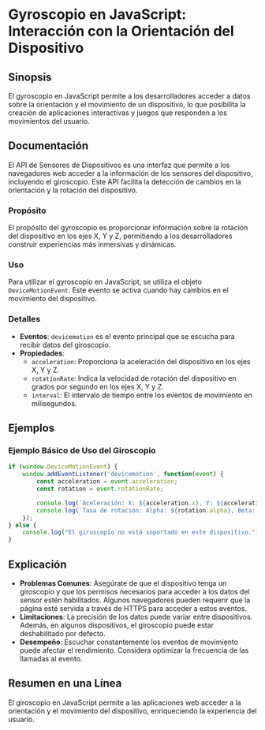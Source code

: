 <!--
Meta Description: # Gyroscopio en JavaScript: Interacción con la Orientación del Dispositivo ## Sinopsis El gyroscopio en JavaScript permite a los desarrolladores acced...
Meta Keywords: del, los, dispositivo, que, giroscopio
-->

# Gyroscopio en JavaScript: Interacción con la Orientación del Dispositivo

## Sinopsis
El gyroscopio en JavaScript permite a los desarrolladores acceder a datos sobre la orientación y el movimiento de un dispositivo, lo que posibilita la creación de aplicaciones interactivas y juegos que responden a los movimientos del usuario.

## Documentación
El API de Sensores de Dispositivos es una interfaz que permite a los navegadores web acceder a la información de los sensores del dispositivo, incluyendo el giroscopio. Este API facilita la detección de cambios en la orientación y la rotación del dispositivo.

### Propósito
El propósito del gyroscopio es proporcionar información sobre la rotación del dispositivo en los ejes X, Y y Z, permitiendo a los desarrolladores construir experiencias más inmersivas y dinámicas.

### Uso
Para utilizar el gyroscopio en JavaScript, se utiliza el objeto `DeviceMotionEvent`. Este evento se activa cuando hay cambios en el movimiento del dispositivo.

### Detalles
- **Eventos**: `devicemotion` es el evento principal que se escucha para recibir datos del giroscopio.
- **Propiedades**:
  - `acceleration`: Proporciona la aceleración del dispositivo en los ejes X, Y y Z.
  - `rotationRate`: Indica la velocidad de rotación del dispositivo en grados por segundo en los ejes X, Y y Z.
  - `interval`: El intervalo de tiempo entre los eventos de movimiento en milisegundos.

## Ejemplos

### Ejemplo Básico de Uso del Giroscopio
```javascript
if (window.DeviceMotionEvent) {
    window.addEventListener('devicemotion', function(event) {
        const acceleration = event.acceleration;
        const rotation = event.rotationRate;

        console.log(`Aceleración: X: ${acceleration.x}, Y: ${acceleration.y}, Z: ${acceleration.z}`);
        console.log(`Tasa de rotación: Alpha: ${rotation.alpha}, Beta: ${rotation.beta}, Gamma: ${rotation.gamma}`);
    });
} else {
    console.log("El giroscopio no está soportado en este dispositivo.");
}
```

## Explicación
- **Problemas Comunes**: Asegúrate de que el dispositivo tenga un giroscopio y que los permisos necesarios para acceder a los datos del sensor estén habilitados. Algunos navegadores pueden requerir que la página esté servida a través de HTTPS para acceder a estos eventos.
- **Limitaciones**: La precisión de los datos puede variar entre dispositivos. Además, en algunos dispositivos, el giroscopio puede estar deshabilitado por defecto.
- **Desempeño**: Escuchar constantemente los eventos de movimiento puede afectar el rendimiento. Considera optimizar la frecuencia de las llamadas al evento.

## Resumen en una Línea
El giroscopio en JavaScript permite a las aplicaciones web acceder a la orientación y el movimiento del dispositivo, enriqueciendo la experiencia del usuario.